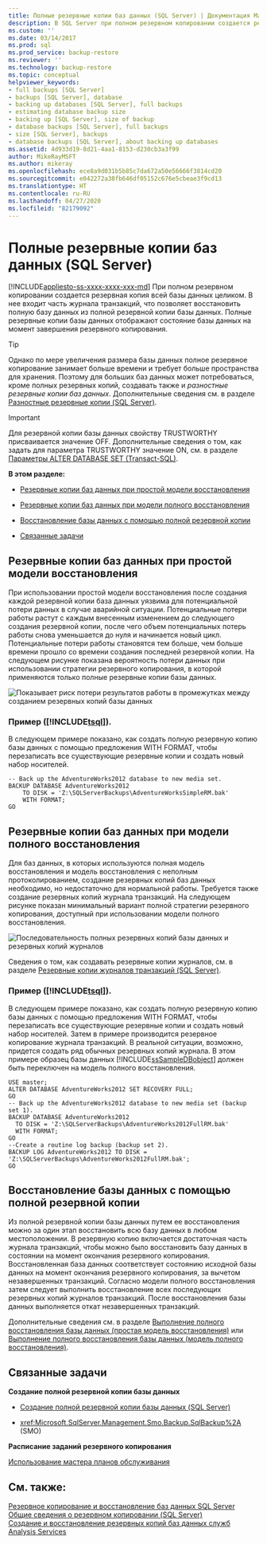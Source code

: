 ```yaml
---
title: Полные резервные копии баз данных (SQL Server) | Документация Майкрософт
description: В SQL Server при полном резервном копировании создается резервная копия всей базы данных. Полные резервные копии базы данных отображают состояние базы данных на момент завершения резервного копирования.
ms.custom: ''
ms.date: 03/14/2017
ms.prod: sql
ms.prod_service: backup-restore
ms.reviewer: ''
ms.technology: backup-restore
ms.topic: conceptual
helpviewer_keywords:
- full backups [SQL Server]
- backups [SQL Server], database
- backing up databases [SQL Server], full backups
- estimating database backup size
- backing up [SQL Server], size of backup
- database backups [SQL Server], full backups
- size [SQL Server], backups
- database backups [SQL Server], about backing up databases
ms.assetid: 4d933d19-8d21-4aa1-8153-d230cb3a3f99
author: MikeRayMSFT
ms.author: mikeray
ms.openlocfilehash: ece8a9d031b5b85c7da672a50e56666f3814cd20
ms.sourcegitcommit: e042272a38fb646df05152c676e5cbeae3f9cd13
ms.translationtype: HT
ms.contentlocale: ru-RU
ms.lasthandoff: 04/27/2020
ms.locfileid: "82179092"
---
```

# <a name="full-database-backups-sql-server"></a>Полные резервные копии баз данных (SQL Server)
[!INCLUDE[appliesto-ss-xxxx-xxxx-xxx-md](../../includes/appliesto-ss-xxxx-xxxx-xxx-md.md)]
  При полном резервном копировании создается резервная копия всей базы данных целиком. В нее входит часть журнала транзакций, что позволяет восстановить полную базу данных из полной резервной копии базы данных. Полные резервные копии базы данных отображают состояние базы данных на момент завершения резервного копирования.  
  
> [!TIP]  
>  Однако по мере увеличения размера базы данных полное резервное копирование занимает больше времени и требует больше пространства для хранения. Поэтому для больших баз данных может потребоваться, кроме полных резервных копий, создавать также и *разностные резервные копии баз данных*. Дополнительные сведения см. в разделе [Разностные резервные копии (SQL Server)](../../relational-databases/backup-restore/differential-backups-sql-server.md).  
  
> [!IMPORTANT]  
>  Для резервной копии базы данных свойству TRUSTWORTHY присваивается значение OFF. Дополнительные сведения о том, как задать для параметра TRUSTWORTHY значение ON, см. в разделе [Параметры ALTER DATABASE SET (Transact-SQL)](../../t-sql/statements/alter-database-transact-sql-set-options.md).  
  
 **В этом разделе:**  
  
-   [Резервные копии баз данных при простой модели восстановления](#DbBuRMs)  
  
-   [Резервные копии баз данных при модели полного восстановления](#DbBuRMf)  
  
-   [Восстановление базы данных с помощью полной резервной копии](#RestoreDbBu)  
  
-   [Связанные задачи](#RelatedTasks)  
  
##  <a name="database-backups-under-the-simple-recovery-model"></a><a name="DbBuRMs"></a> Резервные копии баз данных при простой модели восстановления  
 При использовании простой модели восстановления после создания каждой резервной копии база данных уязвима для потенциальной потери данных в случае аварийной ситуации. Потенциальные потери работы растут с каждым внесенным изменением до следующего создания резервной копии, после чего объем потенциальных потерь работы снова уменьшается до нуля и начинается новый цикл. Потенциальные потери работы становятся тем больше, чем больше времени прошло со времени создания последней резервной копии. На следующем рисунке показана вероятность потери данных при использовании стратегии резервного копирования, в которой применяются только полные резервные копии базы данных.  
  
 ![Показывает риск потери результатов работы в промежутках между созданием резервных копий базы данных](../../relational-databases/backup-restore/media/bnr-rmsimple-1-fulldb-backups.gif "Показывает риск потери результатов работы в промежутках между созданием резервных копий базы данных")  
  
### <a name="example--tsql"></a>Пример ([!INCLUDE[tsql](../../includes/tsql-md.md)]).  
 В следующем примере показано, как создать полную резервную копию базы данных с помощью предложения WITH FORMAT, чтобы перезаписать все существующие резервные копии и создать новый набор носителей.  
  
```  
-- Back up the AdventureWorks2012 database to new media set.  
BACKUP DATABASE AdventureWorks2012  
    TO DISK = 'Z:\SQLServerBackups\AdventureWorksSimpleRM.bak'   
    WITH FORMAT;  
GO  
```  
  
##  <a name="database-backups-under-the-full-recovery-model"></a><a name="DbBuRMf"></a> Резервные копии баз данных при модели полного восстановления  
 Для баз данных, в которых используются полная модель восстановления и модель восстановления с неполным протоколированием, создание резервных копий баз данных необходимо, но недостаточно для нормальной работы. Требуется также создание резервных копий журнала транзакций. На следующем рисунке показан минимальный вариант полной стратегии резервного копирования, доступный при использовании модели полного восстановления.  
  
 ![Последовательность полных резервных копий базы данных и резервных копий журналов](../../relational-databases/backup-restore/media/bnr-rmfull-1-fulldb-log-backups.gif "Последовательность полных резервных копий базы данных и резервных копий журналов")  
  
 Сведения о том, как создавать резервные копии журналов, см. в разделе [Резервные копии журналов транзакций (SQL Server)](../../relational-databases/backup-restore/transaction-log-backups-sql-server.md).  
  
### <a name="example--tsql"></a>Пример ([!INCLUDE[tsql](../../includes/tsql-md.md)]).  
 В следующем примере показано, как создать полную резервную копию базы данных с помощью предложения WITH FORMAT, чтобы перезаписать все существующие резервные копии и создать новый набор носителей. Затем в примере производится резервное копирование журнала транзакций. В реальной ситуации, возможно, придется создать ряд обычных резервных копий журнала. В этом примере образец базы данных [!INCLUDE[ssSampleDBobject](../../includes/sssampledbobject-md.md)] должен быть переключен на модель полного восстановления.  
  
```  
USE master;  
ALTER DATABASE AdventureWorks2012 SET RECOVERY FULL;  
GO  
-- Back up the AdventureWorks2012 database to new media set (backup set 1).  
BACKUP DATABASE AdventureWorks2012  
  TO DISK = 'Z:\SQLServerBackups\AdventureWorks2012FullRM.bak'   
  WITH FORMAT;  
GO  
--Create a routine log backup (backup set 2).  
BACKUP LOG AdventureWorks2012 TO DISK = 'Z:\SQLServerBackups\AdventureWorks2012FullRM.bak';  
GO  
```  
  
##  <a name="use-a-full-database-backup-to-restore-the-database"></a><a name="RestoreDbBu"></a> Восстановление базы данных с помощью полной резервной копии  
 Из полной резервной копии базы данных путем ее восстановления можно за один этап восстановить всю базу данных в любом местоположении. В резервную копию включается достаточная часть журнала транзакций, чтобы можно было восстановить базу данных в состоянии на момент окончания резервного копирования. Восстановленная база данных соответствует состоянию исходной базы данных на момент окончания резервного копирования, за вычетом незавершенных транзакций. Согласно модели полного восстановления затем следует выполнить восстановление всех последующих резервных копий журналов транзакций. После восстановления базы данных выполняется откат незавершенных транзакций.  
  
 Дополнительные сведения см. в разделе [Выполнение полного восстановления базы данных (простая модель восстановления)](../../relational-databases/backup-restore/complete-database-restores-simple-recovery-model.md) или [Выполнение полного восстановления базы данных (модель полного восстановления)](../../relational-databases/backup-restore/complete-database-restores-full-recovery-model.md).  
  
##  <a name="related-tasks"></a><a name="RelatedTasks"></a> Связанные задачи  
 **Создание полной резервной копии базы данных**  
  
-   [Создание полной резервной копии базы данных (SQL Server)](../../relational-databases/backup-restore/create-a-full-database-backup-sql-server.md)  
  
-   <xref:Microsoft.SqlServer.Management.Smo.Backup.SqlBackup%2A> (SMO)  
  
 **Расписание заданий резервного копирования**  
  
 [Использование мастера планов обслуживания](../../relational-databases/maintenance-plans/use-the-maintenance-plan-wizard.md)  
  
## <a name="see-also"></a>См. также:  
 [Резервное копирование и восстановление баз данных SQL Server](../../relational-databases/backup-restore/back-up-and-restore-of-sql-server-databases.md)   
 [Общие сведения о резервном копировании (SQL Server)](../../relational-databases/backup-restore/backup-overview-sql-server.md)   
 [Создание и восстановление резервных копий баз данных служб Analysis Services](https://docs.microsoft.com/analysis-services/multidimensional-models/backup-and-restore-of-analysis-services-databases)  
  
  
